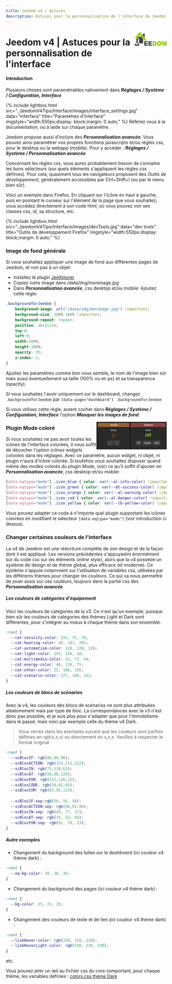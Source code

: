 ```yaml
---
title: Jeedom v4 | Astuces
description: Astuces pour la personnalisation de l'interface de Jeedom v4
---
```


<img align="right" src="../../images/logo-jeedom.png" width="100">

# Jeedom v4 | Astuces pour la personnalisation de l'interface

#### Introduction

Plusieurs choses sont paramétrables nativement dans ***Réglages / Système / Configuration, Interface***

{% include lightbox.html src="../jeedomV4Tips/Interface/images/interface_settings.jpg" data="interface" title="Paramètres d'Interface" imgstyle="width:550px;display: block;margin: 0 auto;" %}
Référez vous à la documentation, ou à laide sur chaque paramètre.

Jeedom propose aussi d'inclure des ***Personnalisation avancée***.
Vous pouvez ainsi paramétrer vos propres fonctions javascripts et/ou règles css, pour le desktop ou la webapp (mobile).
Pour y accéder : ***Réglages / Système / Personnalisation avancée***

Concernant les règles css, vous aurez probablement besoin de connaitre les bons sélecteurs (sur quels éléments s'appliquent les règles css définies). Pour cela, quasiment tous les navigateurs proposent des *Outils de développement*, généralement accessibles par Ctrl+Shift+I (ou par le menu bien sûr).

Voici un exemple dans Firefox. En cliquant sur l'icône en haut à gauche, puis en pointant le curseur sur l'élément de la page que vous souhaitez, vous accédez directement à son code html, où vous pouvez voir ses classes css, id, sa structure, etc.

{% include lightbox.html src="../jeedomV4Tips/Interface/images/devTools.jpg" data="dev tools" title="Outils de développement Firefox" imgstyle="width:550px;display: block;margin: 0 auto;" %}

### Image de fond générale

Si vous souhaitez appliquer une image de fond aux différentes pages de Jeedom, et non pas à un objet:
- Installez le plugin [JeeXplorer](https://www.jeedom.com/market/index.php?v=d&p=market&type=plugin&&name=jeexplorer)
- Copiez votre image dans /data/img/monimage.jpg
- Dans ***Personnalisation avancée***, css desktop et/ou mobile:
Ajoutez cette règle:
```css
.backgroundforJeedom {
    background-image: url("/data/img/monimage.jpg") !important;
    background-size: 100% 100% !important;
    background-repeat: repeat;
    position: absolute;
    top:0;
    left:0;
    width:100%;
    height:100%;
    opacity:.35;
    z-index:-1;
}
```
Ajustez les paramètres comme bon vous semble, le nom de l'image bien sûr mais aussi éventuellement sa taille (100% ou en px) et sa transparence (opacity).

Si vous souhaitez l'avoir uniquement sur le dashboard, changez ```.backgroundforJeedom``` par ```[data-page="dashboard"] .backgroundforJeedom```

Si vous utilisez cette règle, autant cocher dans ***Réglages / Système / Configuration, Interface*** l'option ***Masquer les images de fond***.

<img align="right" src="../images/mode_01.jpg" width="220">

### Plugin Mode coloré

Si vous souhaitez ne pas avoir toutes les icônes de l'interface colorées, il vous suffit de décocher l'option *icônes widgets colorées* dans les réglages.
Avec ce paramètre, aucun widget, ni objet, ni plugin n'aura d'icône colorée.
Si toutefois vous souhaitez disposer quand même des modes colorés du plugin Mode, voici ce qu'il suffit d'ajouter en ***Personnalisation avancée***, css desktop et/ou mobile:

```css
[data-eqtype="mode"] .icon_blue { color: var(--al-info-color) !important; }
[data-eqtype="mode"] .icon_green { color: var(--bt-success-color) !important; }
[data-eqtype="mode"] .icon_orange { color: var(--al-warning-color) !important; }
[data-eqtype="mode"] .icon_red { color: var(--al-danger-color) !important; }
[data-eqtype="mode"] .icon_yellow { color: var(--lb-yellow-color) !important; }
```
Vous pouvez adapter ce code à n'importe quel plugin supportant les icônes colorées en modifiant le sélecteur ```[data-eqtype="mode"]``` (voir introduction ci dessus).

### Changer certaines couleurs de l'interface
La v4 de Jeedom est une réécriture complète de son design et de la façon dont il est appliqué. Les versions précédentes s'appuyaient énormément sur du code css sur les éléments (*inline style*), alors que la v4 possède un système de design et de thème global, plus efficace (et moderne). Ce système s'appuie notamment sur l'utilisation de variables css, utilisées par les différents thèmes pour changer les couleurs. Ce qui va nous permettre de jouer aussi sur ces couleurs, toujours dans la partie css des ***Personnalisation avancée***

##### Les couleurs de catégories d'équipement
Voici les couleurs de catégories de la v3. Ce n'est qu'un exemple, puisque bien sûr les couleurs de catégories des thèmes Light et Dark sont différentes, pour s'intégrer au mieux à chaque thème dans son ensemble.
```css
:root {
  --cat-security-color: 155, 75, 70;
  --cat-heating-color: 46, 141, 205;
  --cat-automatism-color: 128, 128, 128;
  --cat-light-color: 243, 156, 18;
  --cat-multimedia-color: 52, 73, 94;
  --cat-energy-color: 46, 176, 75;
  --cat-other-color: 25, 188, 156;
  --cat-scenario-color: 127, 140, 141;
}
```
##### Les couleurs de blocs de scénarios
Avec la v4, les couleurs des blocs de scénarios ne sont plus attribuées aléatoirement mais par type de bloc. La correspondances avec la v3 n'est donc pas possible, et je suis plus pour s'adapter que pour l'immobilisme dans le passé, mais voici par exemple celle du thème v4 Dark.

> Vous verrez dans les exemples suivant que les couleurs sont parfois
> définies en rgb(x,x,x) ou directement en x,x,x. Veuillez à respecter
> le format original.

```css
:root {
  --scBlocIF: rgb(88,89,90);
  --scBlocACTION: rgb(154,152,152);
  --scBlocIN: rgb(75,128,62);
  --scBlocAT: rgb(58,86,128);
  --scBlocFOR: rgb(152,126,22);
  --scBlocCODE: rgb(50,62,85);
  --scBlocCOM: rgb(65,95,115);

  --scBlocIF-sep:rgb(56, 56, 56);
  --scBlocACTION-sep: rgb(96,93,90);
  --scBlocIN-sep: rgb(45, 77, 37);
  --scBlocAT-sep: rgb(35, 52, 83);
  --scBlocFOR-sep: rgb(91, 76, 13);
}
```
##### Autre exemples

- Changement du background des tuiles sur le *dashboard* (ici couleur v4 thème dark) :
```css
:root {
  --eq-bg-color: 38, 38, 38;
}
```
- Changement du background des pages (ici couleur v4 thème dark) :
```css
:root {
  --bg-color: 25, 25, 25;
}
```
- Changement des couleurs de texte et de lien (ici couleur v4 thème dark) :
```css
:root {
  --linkHover-color: rgb(228, 228, 228);
  --linkHoverLight-color: rgb(230, 230, 230);
}
```

etc.

Vous pouvez jeter un œil au fichier css du core comportant, pour chaque thème, les variables définies :
[colors.css thème Dark](https://github.com/jeedom/core/blob/alpha/core/themes/core2019_Dark/desktop/colors.css)
